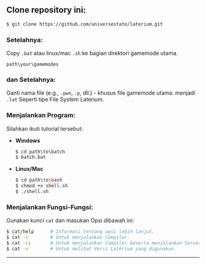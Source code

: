 ## Clone repository ini:
```bash
$ git clone https://github.com/universestate/laterium.git
```

### Setelahnya:
Copy `.bat` atau linux/mac `.sh` ke bagian direktori gamemode utama.
```
path\your\gamemodes
```

### dan Setelahnya:
Ganti nama file (e.g., `.pwn`, `.p`, dll.) - khusus file gamemode utama. menjadi `.lat` Seperti tipe File System Laterium.

### Menjalankan Program:
Silahkan ikuti tutorial tersebut:

- **Windows**  
  ```bat
  $ cd path\to\batch
  $ batch.bat
  ```
- **Linux/Mac**  
  ```sh
  $ cd path\to\bash
  $ chmod +x shell.sh
  $ ./shell.sh
  ```

### Menjalankan Fungsi-Fungsi:
Gunakan kunci `cat` dan masukan Opsi dibawah ini:
```bash
$ cat/help      # Informasi tentang opsi lebih lanjut.
$ cat -c        # Untuk menjalankan Compiler.
$ cat -ci       # Untuk menjalankan Compiler beserta menjalankan Server.
$ cat -v        # Untuk melihat Versi Laterium yang digunakan.
```

---
